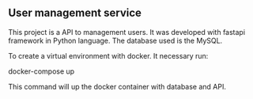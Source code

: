 ## User management service

This project is a API to management users.
It was developed with fastapi framework in Python language.
The database used is the MySQL.

To create a virtual environment with docker. It necessary run:

docker-compose up

This command will up the docker container with database and API.